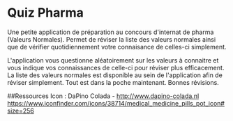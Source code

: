 Quiz Pharma
===============

Une petite application de préparation au concours d'internat de pharma (Valeurs Normales).
Permet de réviser la liste des valeurs normales ainsi que de vérifier quotidiennement votre connaisance de celles-ci simplement.

L'application vous questionne aléatoirement sur les valeurs à connaitre et vous indique vos connaissances de celle-ci pour réviser plus efficacement.
La liste des valeurs normales est disponible au sein de l'application afin de réviser simplement. 
Tout est dans la poche maintenant. Bonnes révisions.


##Ressources
Icon : 	DaPino Colada - http://www.dapino-colada.nl
https://www.iconfinder.com/icons/38714/medical_medicine_pills_pot_icon#size=256
